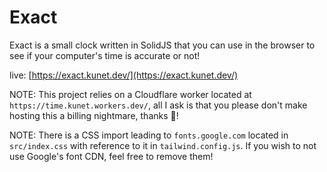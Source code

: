 # Exact

Exact is a small clock written in SolidJS that you can use in the browser
to see if your computer's time is accurate or not!

live: [https://exact.kunet.dev/](https://exact.kunet.dev/)

NOTE: This project relies on a Cloudflare worker located at `https://time.kunet.workers.dev/`, 
all I ask is that you please don't make hosting this a billing nightmare, thanks 💞!

NOTE: There is a CSS import leading to `fonts.google.com` located in `src/index.css` 
with reference to it in `tailwind.config.js`. If you wish to not use Google's font CDN, feel free to remove them!
